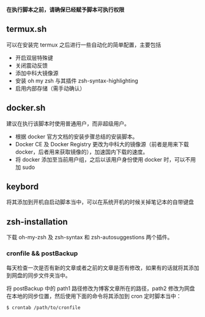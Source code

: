 **在执行脚本之前，请确保已经赋予脚本可执行权限**  

## termux.sh
可以在安装完 termux 之后进行一些自动化的简单配置，主要包括
- 开启双层特殊键
- 关闭震动反馈
- 添加中科大镜像源
- 安装 oh my zsh 与其插件 zsh-syntax-highlighting
- 启用内部存储（需手动确认）

## docker.sh  
建议在执行该脚本时使用普通用户，而非超级用户。  
- 根据 docker 官方文档的安装步骤总结的安装脚本。  
- Docker CE 及 Docker Registry 更改为中科大的镜像源（前者是用来下载 docker，后者用来获取镜像的），加速国内下载的速度。  
- 将 docker 添加至当前用户组，之后以该用户身份使用 docker 时，可以不用加 sudo  

## keybord
将其添加到开机自启动脚本当中，可以在系统开机的时候关掉笔记本的自带键盘

## zsh-installation
下载 oh-my-zsh 及 zsh-syntax 和 zsh-autosuggestions 两个插件。  

### cronfile && postBackup  
每天检查一次是否有新的文章或者之前的文章是否有修改，如果有的话就将其添加到网盘的同步文件夹当中。  

将 postBackup 中的 path1 路径修改为博客文章所在的路径，path2 修改为网盘在本地的同步位置，然后使用下面的命令将其添加到 cron 定时脚本当中：  
```shell
$ crontab /path/to/cronfile
```

